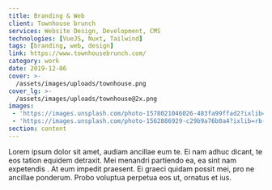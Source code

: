```yaml
---
title: Branding & Web
client: Townhouse brunch
services: Website Design, Development, CMS
technologies: [VueJS, Nuxt, Tailwind]
tags: [branding, web, design]
link: https://www.townhousebrunch.com/
category: work
date: 2019-12-06
cover: >-
  /assets/images/uploads/townhouse.png
cover_lg: >-
  /assets/images/uploads/townhouse@2x.png
images:
 - 'https://images.unsplash.com/photo-1578021046026-483fa99ffad2?ixlib=rb-1.2.1&ixid=eyJhcHBfaWQiOjEyMDd9&auto=format&fit=crop&w=1350&q=80'
 - 'https://images.unsplash.com/photo-1562886929-c29b9a76b0a4?ixlib=rb-1.2.1&ixid=eyJhcHBfaWQiOjEyMDd9&auto=format&fit=crop&w=1489&q=80'
section: content
---
```


Lorem ipsum dolor sit amet, audiam ancillae eum te. Ei nam adhuc dicant, te eos tation equidem detraxit. Mei menandri partiendo ea, ea sint nam expetendis . At eum impedit praesent. Ei graeci quidam possit mei, pro ne ancillae ponderum. Probo voluptua perpetua eos ut, ornatus et ius.